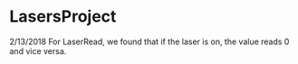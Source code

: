 # LasersProject

2/13/2018
For LaserRead, we found that if the laser is on, the value reads 0 and vice versa.
